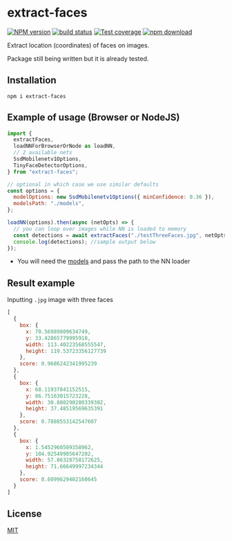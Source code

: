 # extract-faces

[![NPM version][npm-image]][npm-url]
[![build status][ci-image]][ci-url]
[![Test coverage][codecov-image]][codecov-url]
[![npm download][download-image]][download-url]

Extract location (coordinates) of faces on images.

Package still being written but it is already tested.

## Installation

```shell
npm i extract-faces
```

## Example of usage (Browser or NodeJS)

```js
import {
  extractFaces,
  loadNNForBrowserOrNode as loadNN,
  // 2 available nets
  SsdMobilenetv1Options,
  TinyFaceDetectorOptions,
} from "extract-faces";

// optional in which case we use similar defaults
const options = {
  modelOptions: new SsdMobilenetv1Options({ minConfidence: 0.36 }),
  modelsPath: "./models",
};

loadNN(options).then(async (netOpts) => {
  // you can loop over images while NN is loaded to memory
  const detections = await extractFaces("./testThreeFaces.jpg", netOpts);
  console.log(detections); //sample output below
});
```

- You will need the [models](./models) and pass the path to the NN loader

## Result example

Inputting `.jpg` image with three faces
 
```javascript
[
  {
    box: {
      x: 70.56989809634749,
      y: 33.42865779995918,
      width: 113.40223568555547,
      height: 119.53723356127739
    },
    score: 0.9686242341995239
  },
  {
    box: {
      x: 68.11937841152515,
      y: 86.75163015723228,
      width: 30.880290280339302,
      height: 37.48519569635391
    },
    score: 0.7888553142547607
  },
  {
    box: {
      x: 1.5452960509358962,
      y: 104.92549985647202,
      width: 57.86328758172625,
      height: 71.66649997234344
    },
    score: 0.6099629402160645
  }
]
```

## License

[MIT](./LICENSE)

[npm-image]: https://img.shields.io/npm/v/extract-faces.svg
[npm-url]: https://www.npmjs.com/package/extract-faces
[ci-image]: https://github.com/santimirandarp/extract-faces/workflows/Node.js%20CI/badge.svg?branch=main
[ci-url]: https://github.com/santimirandarp/extract-faces/actions?query=workflow%3A%22Node.js+CI%22
[codecov-image]: https://img.shields.io/codecov/c/github/santimirandarp/extract-faces.svg
[codecov-url]: https://codecov.io/gh/santimirandarp/extract-faces
[download-image]: https://img.shields.io/npm/dm/extract-faces.svg
[download-url]: https://www.npmjs.com/package/extract-faces
